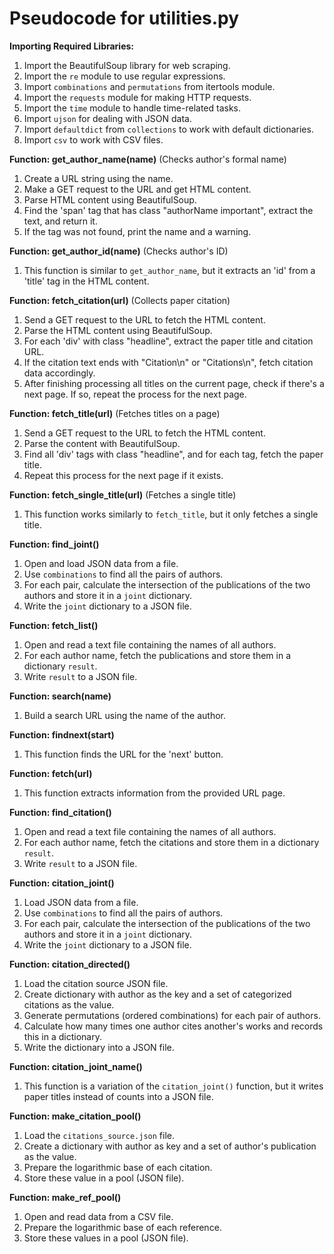 # Pseudocode for utilities.py

**Importing Required Libraries:**
1. Import the BeautifulSoup library for web scraping.
2. Import the `re` module to use regular expressions.
3. Import `combinations` and `permutations` from itertools module.
4. Import the `requests` module for making HTTP requests.
5. Import the `time` module to handle time-related tasks.
6. Import `ujson` for dealing with JSON data.
7. Import `defaultdict` from `collections` to work with default dictionaries.
8. Import `csv` to work with CSV files.

**Function: get_author_name(name)** (Checks author's formal name)
1. Create a URL string using the name.
2. Make a GET request to the URL and get HTML content.
3. Parse HTML content using BeautifulSoup.
4. Find the 'span' tag that has class "authorName important", extract the text, and return it.
5. If the tag was not found, print the name and a warning.

**Function: get_author_id(name)** (Checks author's ID)
1. This function is similar to `get_author_name`, but it extracts an 'id' from a 'title' tag in the HTML content. 

**Function: fetch_citation(url)** (Collects paper citation)
1. Send a GET request to the URL to fetch the HTML content.
2. Parse the HTML content using BeautifulSoup.
3. For each 'div' with class "headline", extract the paper title and citation URL.
4. If the citation text ends with "Citation\n" or "Citations\n", fetch citation data accordingly.
5. After finishing processing all titles on the current page, check if there's a next page. If so, repeat the process for the next page. 

**Function: fetch_title(url)** (Fetches titles on a page)
1. Send a GET request to the URL to fetch the HTML content.
2. Parse the content with BeautifulSoup.
3. Find all 'div' tags with class "headline", and for each tag, fetch the paper title.
4. Repeat this process for the next page if it exists.

**Function: fetch_single_title(url)** (Fetches a single title)
1. This function works similarly to `fetch_title`, but it only fetches a single title.

**Function: find_joint()**
1. Open and load JSON data from a file.
2. Use `combinations` to find all the pairs of authors.
3. For each pair, calculate the intersection of the publications of the two authors and store it in a `joint` dictionary.
4. Write the `joint` dictionary to a JSON file.

**Function: fetch_list()**
1. Open and read a text file containing the names of all authors.
2. For each author name, fetch the publications and store them in a dictionary `result`.
3. Write `result` to a JSON file.

**Function: search(name)**
1. Build a search URL using the name of the author.

**Function: findnext(start)**
1. This function finds the URL for the 'next' button.

**Function: fetch(url)**
1. This function extracts information from the provided URL page. 

**Function: find_citation()**
1. Open and read a text file containing the names of all authors.
2. For each author name, fetch the citations and store them in a dictionary `result`.
3. Write `result` to a JSON file.

**Function: citation_joint()**
1. Load JSON data from a file.
2. Use `combinations` to find all the pairs of authors.
3. For each pair, calculate the intersection of the publications of the two authors and store it in a `joint` dictionary.
4. Write the `joint` dictionary to a JSON file.

**Function: citation_directed()**
1. Load the citation source JSON file.
2. Create dictionary with author as the key and a set of categorized citations as the value.
3. Generate permutations (ordered combinations) for each pair of authors.
4. Calculate how many times one author cites another's works and records this in a dictionary.
5. Write the dictionary into a JSON file.

**Function: citation_joint_name()**
1. This function is a variation of the `citation_joint()` function, but it writes paper titles instead of counts into a JSON file.

**Function: make_citation_pool()**
1. Load the `citations_source.json` file.
2. Create a dictionary with author as key and a set of author's publication as the value.
3. Prepare the logarithmic base of each citation.
4. Store these value in a pool (JSON file). 

**Function: make_ref_pool()**
1. Open and read data from a CSV file.
2. Prepare the logarithmic base of each reference.
3. Store these values in a pool (JSON file).
